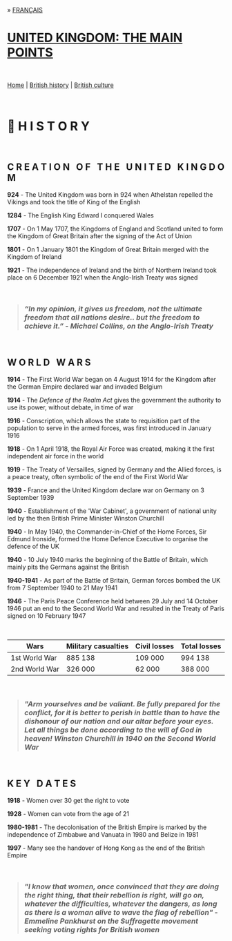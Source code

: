 » [FRANÇAIS](https://marineregnier.github.io/Royaume-Uni/Histoire)

# **<ins>UNITED KINGDOM: THE MAIN POINTS</ins>**

&nbsp;

[Home](https://marineregnier.github.io/Royaume-Uni/en) | [British history](https://marineregnier.github.io/Royaume-Uni/en/Histoire) | [British culture](https://marineregnier.github.io/Royaume-Uni/en/Culture)


&nbsp;

# 📍 **H I S T O R Y**

&nbsp;

## **C R E A T I O N &nbsp; O F &nbsp; T H E &nbsp; U N I T E D &nbsp; K I N G D O M**

**924** - The United Kingdom was born in 924 when Athelstan repelled the Vikings and took the title of King of the English

**1284** - The English King Edward I conquered Wales

**1707** - On 1 May 1707, the Kingdoms of England and Scotland united to form the Kingdom of Great Britain after the signing of the Act of Union

**1801** - On 1 January 1801 the Kingdom of Great Britain merged with the Kingdom of Ireland

**1921** - The independence of Ireland and the birth of Northern Ireland took place on 6 December 1921 when the Anglo-Irish Treaty was signed

&nbsp;

> ### _“In my opinion, it gives us freedom, not the ultimate freedom that all nations desire.. but the freedom to achieve it.” - Michael Collins, on the Anglo-Irish Treaty_

&nbsp;

## **W O R L D &nbsp; W A R S**

**1914** - The First World War began on 4 August 1914 for the Kingdom after the German Empire declared war and invaded Belgium

**1914** - The _Defence of the Realm Act_ gives the government the authority to use its power, without debate, in time of war

**1916** - Conscription, which allows the state to requisition part of the population to serve in the armed forces, was first introduced in January 1916

**1918** - On 1 April 1918, the Royal Air Force was created, making it the first independent air force in the world

**1919** - The Treaty of Versailles, signed by Germany and the Allied forces, is a peace treaty, often symbolic of the end of the First World War

**1939** - France and the United Kingdom declare war on Germany on 3 September 1939

**1940** - Establishment of the 'War Cabinet', a government of national unity led by the then British Prime Minister Winston Churchill

**1940** - In May 1940, the Commander-in-Chief of the Home Forces, Sir Edmund Ironside, formed the Home Defence Executive to organise the defence of the UK

**1940** - 10 July 1940 marks the beginning of the Battle of Britain, which mainly pits the Germans against the British

**1940-1941** - As part of the Battle of Britain, German forces bombed the UK from 7 September 1940 to 21 May 1941

**1946** - The Paris Peace Conference held between 29 July and 14 October 1946 put an end to the Second World War and resulted in the Treaty of Paris signed on 10 February 1947

&nbsp;

Wars                       | Military casualties | Civil losses      | Total losses
-------------------------- | ------------------- | ----------------- | -------------
1st World War              |      885 138        |      109 000      |    994 138
2nd World War              |      326 000        |      62 000       |    388 000

&nbsp;

> ### _"Arm yourselves and be valiant. Be fully prepared for the conflict, for it is better to perish in battle than to have the dishonour of our nation and our altar before your eyes. Let all things be done according to the will of God in heaven! Winston Churchill in 1940 on the Second World War_

&nbsp;

## **K E Y &nbsp; D A T E S**

**1918** - Women over 30 get the right to vote

**1928** - Women can vote from the age of 21

**1980-1981** - The decolonisation of the British Empire is marked by the independence of Zimbabwe and Vanuata in 1980 and Belize in 1981

**1997** - Many see the handover of Hong Kong as the end of the British Empire

&nbsp;

> ### _"I know that women, once convinced that they are doing the right thing, that their rebellion is right, will go on, whatever the difficulties, whatever the dangers, as long as there is a woman alive to wave the flag of rebellion" - Emmeline Pankhurst on the Suffragette movement seeking voting rights for British women_
